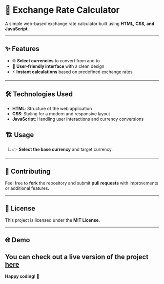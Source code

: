# 💱 Exchange Rate Calculator

A simple web-based exchange rate calculator built using **HTML, CSS, and JavaScript**.

---

## ✨ Features

- 🌐 **Select currencies** to convert from and to
- 🔧 **User-friendly interface** with a clean design
- ⚡ **Instant calculations** based on predefined exchange rates

---

## 🛠 Technologies Used

- **HTML**: Structure of the web application
- **CSS**: Styling for a modern and responsive layout
- **JavaScript**: Handling user interactions and currency conversions

## 🏗 Usage

1. 👉 **Select the base currency** and target currency.
   
---

## 🤝 Contributing

Feel free to **fork** the repository and submit **pull requests** with improvements or additional features.

---

## 📜 License

This project is licensed under the **MIT License**.

---

## 🌐 Demo

You can check out a live version of the project **[here](https://lakshmipriyarajaram.github.io/Excahnge-Rate-Calculator/)** 
---

**Happy coding! 🚀**





